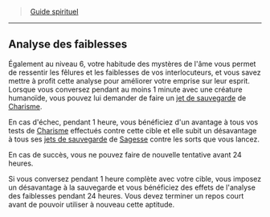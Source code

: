 ﻿---
!GenericItem
Id: cleric_guide_hd.md#analyse-des-faiblesses
ParentLink: cleric_guide_hd.md#guide-spirituel
Name: Analyse des faiblesses
ParentName: Guide spirituel
NameLevel: 2
Attributes: {}
---
> [Guide spirituel](hd_cleric_guide.md)

---

## Analyse des faiblesses

Également au niveau 6, votre habitude des mystères de l'âme vous permet de ressentir les fêlures et les faiblesses de vos interlocuteurs, et vous savez mettre à profit cette analyse pour améliorer votre emprise sur leur esprit. Lorsque vous conversez pendant au moins 1 minute avec une créature humanoïde, vous pouvez lui demander de faire un [jet de sauvegarde](hd_abilities_jets_de_sauvegarde.md) de [Charisme](hd_abilities_charisma.md).

En cas d'échec, pendant 1 heure, vous bénéficiez d'un avantage à tous vos tests de [Charisme](hd_abilities_charisma.md) effectués contre cette cible et elle subit un désavantage à tous ses [jets de sauvegarde](hd_abilities_jets_de_sauvegarde.md) de [Sagesse](hd_abilities_wisdom.md) contre les sorts que vous lancez.

En cas de succès, vous ne pouvez faire de nouvelle tentative avant 24 heures.

Si vous conversez pendant 1 heure complète avec votre cible, vous imposez un désavantage à la sauvegarde et vous bénéficiez des effets de l'analyse des faiblesses pendant 24 heures. Vous devez terminer un repos court avant de pouvoir utiliser à nouveau cette aptitude.

